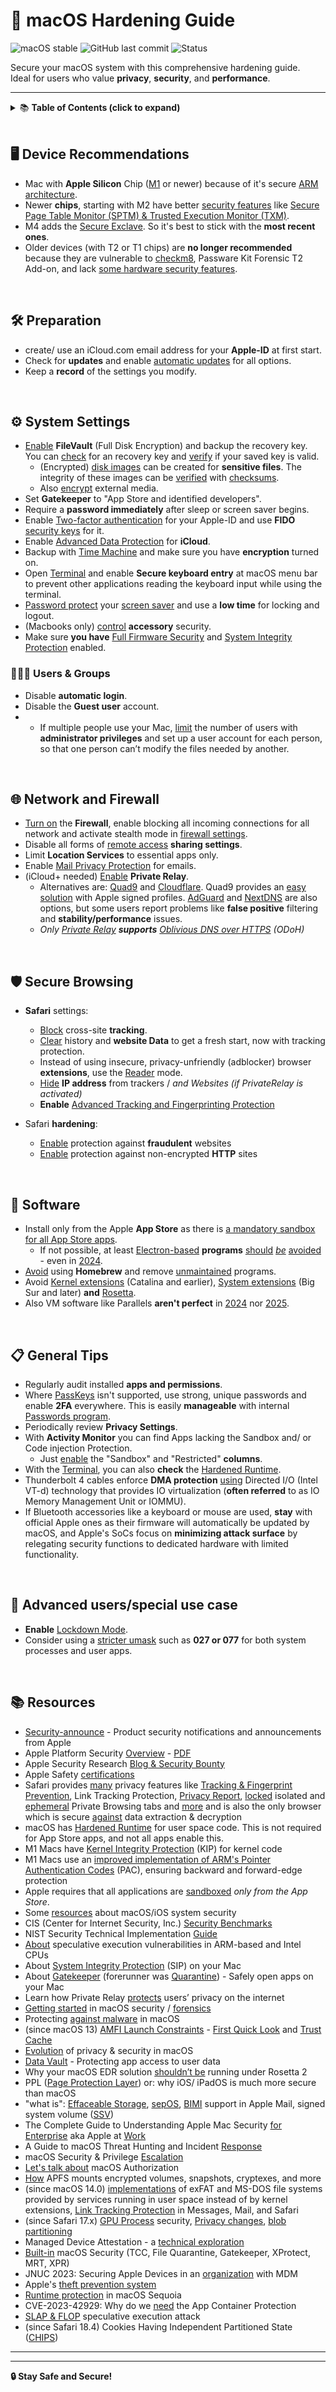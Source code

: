 # 🍏 macOS Hardening Guide
![macOS stable](https://badgen.net/badge/icon/macOS%20Sequoia%2015.6.1?icon=apple&label) ![GitHub last commit](https://img.shields.io/github/last-commit/beerisgood/macOS_Hardening?label=last%20update%3A) ![Status](https://img.shields.io/badge/status-active-brightgreen)

Secure your macOS system with this comprehensive hardening guide.  
Ideal for users who value **privacy**, **security**, and **performance**.

---

<details>
<summary>📚 <strong>Table of Contents (click to expand)</strong></summary>

- 🖥️ [Device Recommendations](#%EF%B8%8F-device-recommendations)
- 🛠️ [Preparation](#%EF%B8%8F-preparation)
- ⚙️ [System Settings](#%EF%B8%8F-system-settings)
- 🧑‍🤝‍🧑 [Users & Groups](#-users--groups)
- 🌐 [Network and Firewall](#-network-and-firewall)
- 🛡️ [Secure Browsing](#%EF%B8%8F-secure-browsing)
- 🧰 [Software](#-software)
- 📋 [General Tips](#-general-tips)
- 💪 [Advanced users/special use case](#-advanced-usersspecial-use-case)
- 📚 [Resources](#-resources)

</details>
</br>

## 🖥️ Device Recommendations
- Mac with **Apple Silicon** Chip ([M1](https://en.wikipedia.org/wiki/Apple_M1) or newer) because of it's secure [ARM architecture](https://en.wikipedia.org/wiki/ARM_architecture_family).
- Newer **chips**, starting with M2 have better [security features](https://help.apple.com/pdf/security/en_US/apple-platform-security-guide.pdf) like [Secure Page Table Monitor (SPTM) & Trusted Execution Monitor (TXM)](https://support.apple.com/guide/security/sec8b776536b/1/web/1#secd022396fb).
- M4 adds the [Secure Exclave](https://discussions.apple.com/thread/255753688). So it's best to stick with the **most recent ones**.
- Older devices (with T2 or T1 chips) are **no longer recommended** because they are vulnerable to [checkm8](https://en.wikipedia.org/wiki/Apple_T2#Security_vulnerabilities), Passware Kit Forensic T2 Add-on, and lack [some hardware security features](https://support.apple.com/guide/security/sec87716a080/1/web/1).

</br>

## 🛠️ Preparation
- create/ use an iCloud.com email address for your **Apple-ID** at first start.
- Check for **updates** and enable [automatic updates](https://support.apple.com/guide/mac-help/get-macos-updates-mchlpx1065/mac) for all options.
- Keep a **record** of the settings you modify.

</br>

## ⚙️ System Settings
- [Enable](https://support.apple.com/guide/mac-help/mh11785/mac)  **FileVault** (Full Disk Encryption) and backup the recovery key. You can [check](https://discussions.apple.com/thread/254809188?answerId=260077837022&sortBy=rank#260077837022) for an recovery key and [verify](https://discussions.apple.com/thread/254289127?answerId=258038445022&sortBy=rank#258038445022) if your saved key is valid.
  - (Encrypted) [disk images](https://support.apple.com/guide/disk-utility/dskutl11888/mac#dsku7bb3d28c) can be created for **sensitive files**. The integrity of these images can be [verified](https://support.apple.com/guide/disk-utility/dskutl15186/22.6/mac/) with [checksums](https://support.apple.com/guide/disk-utility/dskutl1019/22.6/mac). 
  - Also [encrypt](https://support.apple.com/guide/mac-help/mh40593/) external media.
- Set **Gatekeeper** to "App Store and identified developers".
- Require a **password immediately** after sleep or screen saver begins.
- Enable [Two-factor authentication](https://support.apple.com/102660) for your Apple-ID and use **FIDO** [security keys](https://support.apple.com/HT213154) for it.
- Enable [Advanced Data Protection](https://support.apple.com/HT202303#advanced) for **iCloud**.
- Backup with [Time Machine](https://support.apple.com/HT201250) and make sure you have **encryption** turned on.
- Open [Terminal](https://support.apple.com/guide/terminal/apd5265185d-f365-44cb-8b09-71a064a42125/mac) and enable **Secure keyboard entry** at macOS menu bar to prevent other applications reading the keyboard input while using the terminal.
- [Password protect](https://support.apple.com/guide/mac-help/require-a-password-after-waking-your-mac-mchlp2270/11.0/mac) your [screen saver](https://support.apple.com/guide/mac-help/use-a-screen-saver-mchl4b68853d/mac) and use a **low time** for locking and logout.
- (Macbooks only) [control](https://support.apple.com/guide/deployment/depf8a4cb051/web) **accessory** security.
- Make sure **you have** [Full Firmware Security](https://support.apple.com/guide/mac-help/change-security-settings-startup-disk-a-mac-mchl768f7291/mac) and [System Integrity Protection](https://developer.apple.com/library/archive/documentation/Security/Conceptual/System_Integrity_Protection_Guide/ConfiguringSystemIntegrityProtection/ConfiguringSystemIntegrityProtection.html) enabled.

### 🧑‍🤝‍🧑 Users & Groups
- Disable **automatic login**.
- Disable the **Guest user** account.
- - If multiple people use your Mac, [limit](https://support.apple.com/guide/mac-help/flvlt003/mac) the number of users with **administrator privileges** and set up a user account for each person, so that one person can’t modify the files needed by another.

</br>

## 🌐 Network and Firewall
- [Turn on](https://support.apple.com/guide/mac-help/mh34041/mac) the **Firewall**, enable blocking all incoming connections for all network and activate stealth mode in [firewall settings](https://support.apple.com/guide/mac-help/mh11783/15.0/mac/).
- Disable all forms of [remote access](https://support.apple.com/guide/remote-desktop/enable-remote-management-apd8b1c65bd/mac) **sharing settings**.
- Limit **Location Services** to essential apps only.
- Enable [Mail Privacy Protection](https://support.apple.com/guide/mail/mlhl03be2866/mac) for emails.
- (iCloud+ needed) [Enable](https://support.apple.com/102602) **Private Relay**.
  -  Alternatives are: [Quad9](https://www.quad9.net) and [Cloudflare](https://developers.cloudflare.com/1.1.1.1/setup/ios/). Quad9 provides an [easy solution](https://docs.quad9.net/Setup_Guides/MacOS/Big_Sur_and_later_%28Encrypted%29/) with Apple signed profiles. [AdGuard](https://adguard-dns.io) and [NextDNS](https://nextdns.io/) are also options, but some users report problems like **false positive** filtering and **stability/performance** issues.
  - *Only [Private Relay](https://www.apple.com/privacy/docs/iCloud_Private_Relay_Overview_Dec2021.PDF) **supports** [Oblivious DNS over HTTPS](https://en.wikipedia.org/wiki/DNS_over_HTTPS#Oblivious_DNS_over_HTTPS) (ODoH)*

</br>

## 🛡️ Secure Browsing

- **Safari** settings:
  - [Block](https://support.apple.com/guide/safari/sfri40732/mac) cross-site **tracking**.
  - [Clear](https://support.apple.com/guide/safari/sfri11471/mac) history and **website Data** to get a fresh start, now with tracking protection.
  - Instead of using insecure, privacy-unfriendly (adblocker) browser **extensions**, use the [Reader](https://support.apple.com/guide/safari/sfri32632/mac) mode.
  - [Hide](https://support.apple.com/guide/safari/sfri35610/mac) **IP address** from trackers / *and Websites (if PrivateRelay is activated)*
  - **Enable** [Advanced Tracking and Fingerprinting Protection](https://support.apple.com/guide/safari/ibrw1075/)

- Safari **hardening**:
  - [Enable](https://support.apple.com/guide/safari/ibrw1074/mac/) protection against **fraudulent** websites
  - [Enable](https://support.apple.com/guide/safari/ibrw1074/mac/)  protection against non-encrypted **HTTP** sites

</br>

## 🧰 Software
- Install only from the Apple **App Store** as there is [a mandatory sandbox for all App Store apps](https://developer.apple.com/documentation/security/app_sandbox). 
  -  If not possible, at least [Electron-based](https://www.electronjs.org/apps) **programs** [should](https://wojciechregula.blog/post/abusing-electron-apps-to-bypass-macos-security-controls/) [_be_](https://medium.com/@metnew/why-electron-apps-cant-store-your-secrets-confidentially-inspect-option-a49950d6d51f) [avoided](https://blog.xpnsec.com/macos-injection-via-third-party-frameworks/) - even in [2024](https://wojciechregula.blog/post/electroniz3r/). 
- [Avoid](https://sector7.computest.nl/post/2024-04-bringing-process-injection-into-view-exploiting-all-macos-apps-using-nib-files/) using **Homebrew** and remove [unmaintained](https://blog.kandji.io/twitch-privileged-helper) programs.
- Avoid [Kernel extensions](https://support.apple.com/guide/deployment/depa5fb8376f/1/web/1.0) (Catalina and earlier), [System extensions](https://support.apple.com/HT210999) (Big Sur and later) **and** [Rosetta](https://support.apple.com/guide/security/secebb113be1/web).
- Also VM software like Parallels **aren't perfect** in [2024](https://khronokernel.com/macos/2024/05/30/CVE-2024-34331.html) nor [2025](https://jhftss.github.io/Parallels-0-day/).

</br>

## 📋 General Tips

-   Regularly audit installed **apps and permissions**.
-   Where [PassKeys](https://support.apple.com/HT213305) isn't supported, use strong, unique passwords and enable  **2FA** everywhere. This is easily **manageable** with internal [Passwords program](https://support.apple.com/guide/passwords/mchl901b1b95/mac).
-   Periodically review  **Privacy Settings**.
- With **Activity Monitor** you can find Apps lacking the Sandbox and/ or Code injection Protection.
  - Just [enable](https://developer.apple.com/documentation/security/app_sandbox/protecting_user_data_with_app_sandbox#4098972) the "Sandbox" and "Restricted" **columns**.
 - With the [Terminal](https://github.com/beerisgood/macOS_Hardening/blob/main/Hardened%20Runtime%20Check), you can also **check** the [Hardened Runtime](https://developer.apple.com/documentation/security/hardened_runtime).
- Thunderbolt 4 cables enforce **DMA protection** [using](https://www.intel.com/content/www/us/en/content-details/753497/security-brief-thunderbolt-4.html) Directed I/O (Intel VT-d) technology that provides IO virtualization (**often referred** to as IO Memory Management Unit or IOMMU).
- If Bluetooth accessories like a keyboard or mouse are used, **stay** with official Apple ones as their firmware will automatically be updated by macOS, and Apple's SoCs focus on **minimizing attack surface** by relegating security functions to dedicated hardware with limited functionality.

</br>

## 💪 Advanced users/special use case
- **Enable** [Lockdown Mode](https://support.apple.com/105120).
- Consider using a [stricter umask](https://support.apple.com/HT201684) such as **027 or 077** for both system processes and user apps.

</br>

## 📚 Resources

-   [Security-announce](https://lists.apple.com/mailman/listinfo/security-announce) - Product security notifications and announcements from Apple
- Apple Platform Security [Overview](https://support.apple.com/guide/security/) - [PDF](https://help.apple.com/pdf/security/en_US/apple-platform-security-guide.pdf)
- Apple Security Research [Blog & Security Bounty](https://security.apple.com)
- Apple Safety [certifications](https://support.apple.com/guide/certifications/apc353b1b736/web)
- Safari provides [many](https://webkit.org/blog/category/privacy/) privacy features like [Tracking & Fingerprint Prevention](https://webkit.org/tracking-prevention/), Link Tracking Protection, [Privacy Report](https://support.apple.com/guide/safari/ibrw35004465/mac), [locked](https://support.apple.com/guide/safari/ibrw1069/mac) isolated and [ephemeral](https://developer.apple.com/documentation/foundation/urlsessionconfiguration/1410529-ephemeral) Private Browsing tabs and [more](https://support.apple.com/guide/safari/welcome/mac) and is also the only browser which is secure [against](https://github.com/moonD4rk/HackBrowserData?tab=readme-ov-file#macos) data extraction & decryption
- macOS has [Hardened Runtime](https://developer.apple.com/documentation/security/hardened_runtime) for user space code. This is not required for App Store apps, and not all apps enable this.
- M1 Macs have [Kernel Integrity Protection](https://support.apple.com/guide/security/secb7ea06b49/web) (KIP) for kernel code
- M1 Macs use an [improved implementation of ARM's Pointer Authentication Codes](https://developer.apple.com/documentation/security/preparing_your_app_to_work_with_pointer_authentication) (PAC), ensuring backward and forward-edge protection
- Apple requires that all applications are [sandboxed](https://developer.apple.com/documentation/security/app_sandbox) _only from the App Store_.
- Some [resources](https://github.com/houjingyi233/macOS-iOS-system-security) about macOS/iOS system security
- CIS (Center for Internet Security, Inc.) [Security Benchmarks](https://www.cisecurity.org/benchmark/apple_os/)
- NIST Security Technical Implementation [Guide](https://ncp.nist.gov/checklist/1069)
- [About](https://support.apple.com/HT208394) speculative execution vulnerabilities in ARM-based and Intel CPUs
- About [System Integrity Protection](https://support.apple.com/HT204899) (SIP) on your Mac
- About [Gatekeeper](https://support.apple.com/HT202491) (forerunner was [Quarantine](https://0xmachos.com/2019-02-01-Quarantine-Intro/)) - Safely open apps on your Mac
- Learn how Private Relay [protects](https://www.apple.com/privacy/docs/iCloud_Private_Relay_Overview_Dec2021.PDF) users’ privacy on the internet
- [Getting started](https://theevilbit.github.io/posts/getting_started_in_macos_security/) in macOS security / [forensics](https://gist.github.com/0xmachos/6e8b813cffc2035914606bd4cda491d2)
- Protecting [against malware](https://support.apple.com/guide/security/sec469d47bd8/web) in macOS
- (since macOS 13) [AMFI Launch Constraints](https://theevilbit.github.io/posts/launch_constraints_deep_dive/) - [First Quick Look](https://theevilbit.github.io/posts/amfi_launch_constraints/) and [Trust Cache](https://support.apple.com/guide/security/trust-caches-sec7d38fbf97/web)
- [Evolution](https://github.com/beerisgood/macOS_Hardening/blob/main/Evolution%20of%20privacy%20%26%20security.md) of privacy & security in macOS
- [Data Vault](https://support.apple.com/guide/security/secc01781f46/1/web/1) - Protecting app access to user data
- Why your macOS EDR solution [shouldn’t be](https://www.sentinelone.com/blog/why-your-macos-edr-solution-shouldnt-be-running-under-rosetta-2/) running under Rosetta 2
- PPL ([Page Protection Layer](https://support.apple.com/guide/security/sec8b776536b/1/web/1#sec314c3af61)) or: why iOS/ iPadOS is much more secure than macOS
- "what is": [Effaceable Storage](https://support.apple.com/guide/security/aside/sec0183122de/1/web/1), [sepOS](https://support.apple.com/guide/security/aside/secc3e4f7a43/1/web/1), [BIMI](https://support.apple.com/HT213155) support in Apple Mail, signed system volume ([SSV](https://support.apple.com/guide/mac-help/mchl0f9af76f/mac))
- The Complete Guide to Understanding Apple Mac Security [for Enterprise](https://assets.sentinelone.com/macos-security/enterprise-mac-security) aka Apple at [Work](https://www.apple.com/business/enterprise/security/)
- A Guide to macOS Threat Hunting and Incident [Response](https://assets.sentinelone.com/c/sentinal-one-mac-os-?x=fvgtlj)
- macOS Security & Privilege [Escalation](https://book.hacktricks.xyz/macos-hardening/macos-security-and-privilege-escalation)
- [Let's talk about](https://theevilbit.github.io/posts/macos_authorization/) macOS Authorization
- [How](https://eclecticlight.co/2023/04/03/how-apfs-mounts-encrypted-volumes-snapshots-cryptexes-and-more/) APFS mounts encrypted volumes, snapshots, cryptexes, and more
- (since macOS 14.0) [implementations](https://developer.apple.com/documentation/macos-release-notes/macos-14-release-notes#File-System) of exFAT and MS-DOS file systems provided by services running in user space instead of by kernel extensions, [Link Tracking Protection](https://www.apple.com/newsroom/2023/06/apple-announces-powerful-new-privacy-and-security-features/) in Messages, Mail, and Safari
- (since Safari 17.x) [GPU Process](https://webkit.org/blog/14445/webkit-features-in-safari-17-0/) security, [Privacy changes](https://cunderwood.dev/2023/06/09/privacy-changes-coming-to-safari-17/), [blob partitioning](https://webkit.org/blog/14787/webkit-features-in-safari-17-2/#privacy)
- Managed Device Attestation - a [technical exploration](https://jedda.me/managed-device-attestation-a-technical-exploration/)
- [Built-in](https://www.huntress.com/blog/built-in-macos-security-tools) macOS Security (TCC, File Quarantine, Gatekeeper, XProtect, MRT, XPR)
- JNUC 2023: Securing Apple Devices in an [organization](https://www.youtube.com/watch?v=yxovR80sV7Y) with MDM
- Apple's [theft prevention system](https://support.apple.com/102541)
- [Runtime protection](https://developer.apple.com/news/?id=saqachfa) in macOS Sequoia
- CVE-2023-42929: Why do we [need](https://jhftss.github.io/CVE-2023-42929-Why-Do-We-Need-The-App-Container-Protection/) the App Container Protection
- [SLAP & FLOP](https://predictors.fail) speculative execution attack
- (since Safari 18.4) Cookies Having Independent Partitioned State ([CHIPS](https://webkit.org/blog/16574/webkit-features-in-safari-18-4/#networking))

---
---

**🔒 Stay Safe and Secure!**
